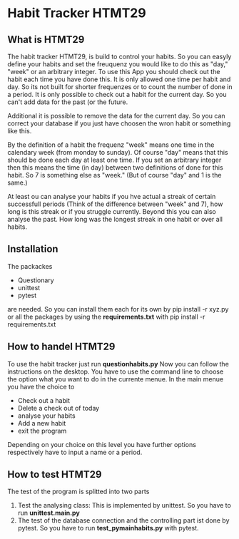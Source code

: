 # Habit Tracker HTMT29
## What is HTMT29

The habit tracker HTMT29, is build to control your habits. So you can easyly define your habits and set the freuquenz you would like to do this as "day," "week" or an arbitrary integer. 
To use this App you should check out the habit each time you have done this. It is only allowed one time per habit and day. So its not built for shorter frequenzes or to count the number of done in a period.
It is only possible to check out a habit for the current day. So you can't add data for the past (or the future.

Additional it is possible to remove the data for the current day. So you can correct your database if you just have choosen the wron habit or something like this.

By the definition of a habit the frequenz "week" means one time in the calendary week (from monday to sunday). Of course "day" means that this should be done each day at least one time. 
If you set an arbitrary integer then this means the time (in day) between two definitions of done for this habit. So 7 is something else as "week." (But of course "day" and 1 is the same.)

At least ou can analyse your habits if you hve actual a streak of certain successfull periods (Think of the difference between "week" and 7), how long is this streak or if you struggle currently. Beyond this you can also analyse the past. How long was the longest streak in one habit or over all habits.

## Installation

The packackes 
- Questionary
- unittest
- pytest

are needed. So you can install them each for its own by pip install -r xyz.py
or all the packages by using the **requirements.txt** with
pip install -r requirements.txt


## How to handel HTMT29

To use the habit tracker just run  **questionhabits.py**
Now you can follow the instructions on the desktop. You have to use the command line to choose the option what you want to do in the currente menue. In the main menue you have the choice to
- Check out a habit
- Delete a check out of today
- analyse your habits
- Add a new habit
- exit the program

Depending on your choice on this level you have further options respectively have to input a name or a period.


## How to test HTMT29

The test of the program is splitted into two parts

1. Test the analysing class: This is implemented by unittest. So you have to run **unittest.main.py**
2. The test of the database connection and the controlling part ist done by pytest. So you have to run **test\_pymainhabits.py** with pytest. 


